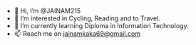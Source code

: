 - 👋 Hi, I’m @JAINAM215
- 👀 I’m interested in Cycling, Reading and to Travel.
- 🌱 I’m currently learning Diploma in Information Technology.
- 📫 Reach me on jainamkaka69@gmail.com

<!---
JAINAM215/JAINAM215 is a ✨ special ✨ repository because its `README.md` (this file) appears on your GitHub profile.
You can click the Preview link to take a look at your changes.
--->
